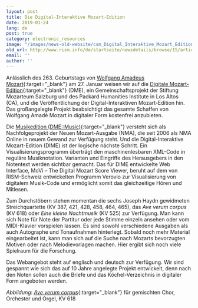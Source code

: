 ```yaml
---
layout: post
title: Die Digital-Interaktive Mozart-Edition
date: 2019-01-24
lang: de
post: true
category: electronic_resources
image: "/images/news-old-website/csm_Digital_Interaktive_Mozart_Edition_a3e7c1e5c5.png"
old_url: http://www.rism.info/de/startseite/newsdetails/browse/15/article/64/the-digital-interactive-mozart-edition.html
email: ''
author: ''
---
```


Anlässlich des 263. Geburtstags von [Wolfgang Amadeus Mozart](https://opac.rism.info/search?View=rism&author=Mozart+Wolfgang+Amadeus&Language=en){:target="_blank"} am 27. Januar weisen wir auf die [Digitale Mozart-Edition](https://dme.mozarteum.at){:target="_blank"} (DME), ein Gemeinschaftsprojekt der Stiftung Mozarteum Salzburg und des Packard Humanities Institute in Los Altos (CA), und die Veröffentlichung der Digital-Interaktiven Mozart-Edition hin. Das großangelegte Projekt beabsichtigt das gesamte Schaffen von Wolfgang Amadé Mozart in digitaler Form kostenfrei anzubieten.

Die [Musikedition (DME::Music)](https://dme.mozarteum.at/en/music/){:target="_blank"} versteht sich als Nachfolgeprojekt der Neuen Mozart-Ausgabe (NMA), die seit 2006 als NMA Online in neuem Gewand zur Verfügung steht. Und die Digital-Interaktive Mozart-Edition (DIME) ist der logische nächste Schritt. Ein Visualisierungsprogramm überträgt den maschinenlesbaren XML-Code in reguläre Musiknotation. Varianten und Eingriffe des Herausgebers in den Notentext werden sichtbar gemacht. Das für DIME entwickelte Web Interface, MoVi – The Digital Mozart Score Viewer, beruht auf dem von RISM-Schweiz entwickelten Programm Verovio zur Visualisierung von digitalem Musik-Code und ermöglicht somit das gleichzeitige Hören und Mitlesen.

Zum Durchstöbern stehen momentan die sechs Joseph Haydn gewidmeten Streichquartette (KV 387, 421, 428, 458, 464, 465), das _Ave verum corpus_ (KV 618) oder _Eine kleine Nachtmusik_ (KV 525) zur Verfügung. Man kann sich Note für Note der Partitur oder jede Stimme einzeln ansehen oder vom MIDI-Klavier vorspielen lassen. Es sind sowohl verschiedene Ausgaben als auch Autographe und Tonaufnahmen hinterlegt. Sobald noch mehr Material eingearbeitet ist, kann man sich auf die Suche nach Mozarts bevorzugten Motiven oder nach Melodievorlagen machen. Hier ergibt sich noch viele Spielraum für die Forschung.

Das Webangebot steht auf englisch und deutsch zur Verfügung. Wir sind gespannt wie sich das auf 10 Jahre angelegte Projekt entwickelt, denn nach den Noten sollen auch die Briefe und das Köchel-Verzeichnis in digitaler Form angeboten werden.

_Abbildung_: [_Ave verum corpus_](https://dme.mozarteum.at/movi){:target="_blank"} für gemischten Chor, Orchester und Orgel, KV 618